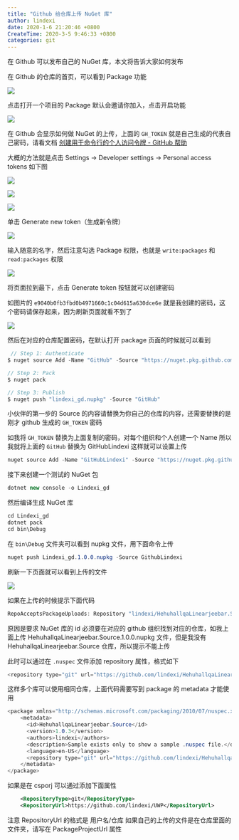 ```yaml
---
title: "Github 给仓库上传 NuGet 库"
author: lindexi
date: 2020-1-6 21:20:46 +0800
CreateTime: 2020-3-5 9:46:33 +0800
categories: git
---
```


在 Github 可以发布自己的 NuGet 库，本文将告诉大家如何发布

<!--more-->


<!-- csdn -->

在 Github 的仓库的首页，可以看到 Package 功能

<!-- ![](image/Github 给仓库上传 NuGet 库/Github 给仓库上传 NuGet 库0.png) -->

![](http://image.acmx.xyz/lindexi%2F20191019155624816)

点击打开一个项目的 Package 默认会邀请你加入，点击开启功能

<!-- ![](image/Github 给仓库上传 NuGet 库/Github 给仓库上传 NuGet 库1.png) -->

![](http://image.acmx.xyz/lindexi%2F20191019155739966)

在 Github 会显示如何做 NuGet 的上传，上面的 `GH_TOKEN` 就是自己生成的代表自己密码，请看文档 [创建用于命令行的个人访问令牌 - GitHub 帮助](https://help.github.com/cn/articles/creating-a-personal-access-token-for-the-command-line )

大概的方法就是点击 Settings -> Developer settings -> Personal access tokens 如下图

![](https://help.github.com/assets/images/help/settings/userbar-account-settings.png)

![](https://help.github.com/assets/images/help/settings/developer-settings.png)

![](https://help.github.com/assets/images/help/settings/personal_access_tokens_tab.png)

单击 Generate new token（生成新令牌）

![](https://help.github.com/assets/images/help/settings/generate_new_token.png)

输入随意的名字，然后注意勾选 Package 权限，也就是 `write:packages` 和 `read:packages` 权限

<!-- ![](image/Github 给仓库上传 NuGet 库/Github 给仓库上传 NuGet 库2.png) -->

![](http://image.acmx.xyz/lindexi%2F2019101916040343)

将页面拉到最下，点击 Generate token 按钮就可以创建密码

如图片的 `e9040b0fb3fbd0b4971660c1c04d615a630dce6e` 就是我创建的密码，这个密码请保存起来，因为刷新页面就看不到了

<!-- ![](image/Github 给仓库上传 NuGet 库/Github 给仓库上传 NuGet 库3.png) -->

![](http://image.acmx.xyz/lindexi%2F2019101916321866)

然后在对应的仓库配置密码，在默认打开 package 页面的时候就可以看到

```csharp
 // Step 1: Authenticate
$ nuget source Add -Name "GitHub" -Source "https://nuget.pkg.github.com/lindexi/index.json" -UserName lindexi -Password GH_TOKEN

// Step 2: Pack
$ nuget pack

// Step 3: Publish
$ nuget push "lindexi_gd.nupkg" -Source "GitHub" 
```

小伙伴的第一步的 Source 的内容请替换为你自己的仓库的内容，还需要替换的是刚才 github 生成的 `GH_TOKEN` 密码

如我将 `GH_TOKEN` 替换为上面复制的密码，对每个组织和个人创建一个 Name 所以我就将上面的 `GitHub` 替换为 GitHubLindexi 这样就可以设置上传

```csharp
nuget source Add -Name "GitHubLindexi" -Source "https://nuget.pkg.github.com/lindexi/index.json" -UserName lindexi -Password e9040b0fb3fbd0b4971660c1c04d615a630dce6e
```

接下来创建一个测试的 NuGet 包

```csharp
dotnet new console -o Lindexi_gd
```

然后编译生成 NuGet 库

```csharp
cd Lindexi_gd
dotnet pack
cd bin\Debug
```

在 `bin\Debug` 文件夹可以看到 nupkg 文件，用下面命令上传

```csharp
nuget push Lindexi_gd.1.0.0.nupkg -Source GithubLindexi
```

刷新一下页面就可以看到上传的文件

<!-- ![](image/Github 给仓库上传 NuGet 库/Github 给仓库上传 NuGet 库4.png) -->

![](http://image.acmx.xyz/lindexi%2F2019101916111211)

如果在上传的时候提示下面代码

```csharp
RepoAcceptsPackageUploads: Repository "lindexi/HehuhallqaLinearjeebar.Source" does not exist.
```

原因是要求 NuGet 库的 id 必须要在对应的 github 组织找到对应的仓库，如我上面上传 HehuhallqaLinearjeebar.Source.1.0.0.nupkg 文件，但是我没有 HehuhallqaLinearjeebar.Source 仓库，所以提示不能上传

此时可以通过在 `.nuspec` 文件添加 repository 属性，格式如下

```csharp
<repository type="git" url="https://github.com/lindexi/HehuhallqaLinearjeebar"/>
```

这样多个库可以使用相同仓库，上面代码需要写到 package 的 metadata 才能使用

```csharp
<package xmlns="http://schemas.microsoft.com/packaging/2010/07/nuspec.xsd">
    <metadata>
      <id>HehuhallqaLinearjeebar.Source</id>
      <version>1.0.3</version>
      <authors>lindexi</authors>
      <description>Sample exists only to show a sample .nuspec file.</description>
      <language>en-US</language>
      <repository type="git" url="https://github.com/lindexi/HehuhallqaLinearjeebar"/>
    </metadata>
</package>
```

如果是在 csporj 可以通过添加下面属性

```xml
    <RepositoryType>git</RepositoryType>
    <RepositoryUrl>https://github.com/lindexi/UWP</RepositoryUrl>
```

注意 RepositoryUrl 的格式是 用户名/仓库 如果自己的上传的文件是在仓库里面的文件夹，请写在 PackageProjectUrl 属性

